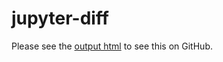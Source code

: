 # jupyter-diff

Please see the [output html](https://github.com/marwahaha/jupyter-diff/blob/master/notebook-output.html) to see this on GitHub.
